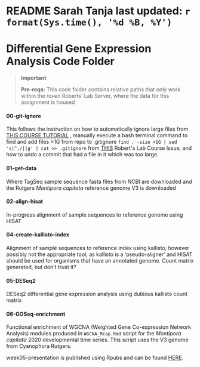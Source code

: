README
Sarah Tanja
last updated: `r format(Sys.time(), '%d %B, %Y')`
================


# Differential Gene Expression Analysis Code Folder


> **Important**
>
> **Pre-reqs:** This code folder contains relative paths that only work
> within the *raven* Roberts’ Lab Server, where the data for this
> assignment is housed


#### 00-git-ignore

This follows the instruction on how to automatically ignore large files
from [THIS COURSE
TUTORIAL](https://sr320.github.io/course-fish546-2023/assignments/02-DGE.html)
, manually execute a bash terminal command to find and add files \>1G
from repo to .gitignore
`find . -size +1G | sed 's|^./||g' | cat >> .gitignore` from
[THIS](https://github.com/sr320/course-fish546-2015/issues/43) Robert's
Lab Course Issue, and how to undo a commit that had a file in it which
was too large.
#### 01-get-data

Where TagSeq sample sequence fasta files from NCBI are downloaded and
the Rutgers *Montipora capitata* reference genome V3 is downloaded

#### 02-align-hisat

In-progress alignment of sample sequences to reference genome using
HISAT

#### 04-create-kallisto-index

Alignment of sample sequences to reference index using kallisto, however
possibly not the appropriate tool, as kallisto is a ‘pseudo-aligner’ and
HISAT should be used for organisms that have an annotated genome. Count
matrix generated, but don’t trust it?

#### 05-DESeq2

DESeq2 differential gene expression analysis using dubious kallisto
count matrix

#### 06-GOSeq-enrichment

Functional enrichment of WGCNA (Weighted Gene Co-expression Network
Analysis) modules produced in `WGCNA_Mcap.Rmd` script for the *Montipora
capitata* 2020 developmental time series. This script uses the V3 genome
from Cyanophora Rutgers.

week05-presentation is published using Rpubs and can be found
[HERE](http://rpubs.com/sarah_tanja/1034364).
